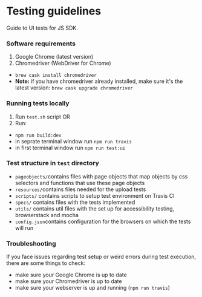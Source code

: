# Testing guidelines

Guide to UI tests for JS SDK.

### Software requirements

1. Google Chrome (latest version)
2. Chromedriver (WebDriver for Chrome)
  - `brew cask install chromedriver`
  - **Note:** if you have chromedriver already installed, make sure it's the latest version: `brew cask upgrade chromedriver`

### Running tests locally

 1. Run `test.sh` script OR
 2. Run: 
  - `npm run build:dev`
  - in seprate terminal window run `npm run travis`
  - in first terminal window run `npm run test:ui`

### Test structure in `test` directory

- `pageobjects/`contains files with page objects that map objects by css selectors and functions that use these page objects
- `resources/`contains files needed for the upload tests
- `scripts/` contains scripts to setup test environment on Travis CI
- `specs/` contains files with the tests implemented
- `utils/` contains util files with the set up for accessibility testing, browserstack and mocha
- `config.json`contains configuration for the browsers on which the tests will run

### Troubleshooting
If you face issues regarding test setup or weird errors during test execution, there are some things to check:

- make sure your Google Chrome is up to date
- make sure your Chromedriver is up to date
- make sure your webserver is up and running (`npm run travis`)